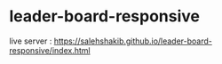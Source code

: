 # leader-board-responsive

live server : https://salehshakib.github.io/leader-board-responsive/index.html
